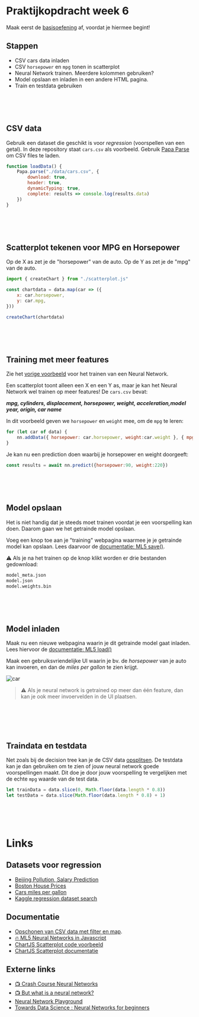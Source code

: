
# Praktijkopdracht week 6

Maak eerst de [basisoefening](./README.md) af, voordat je hiermee begint!

## Stappen

  - CSV cars data inladen
  - CSV `horsepower` en `mpg` tonen in scatterplot
  - Neural Network trainen. Meerdere kolommen gebruiken?
  - Model opslaan en inladen in een andere HTML pagina.
  - Train en testdata gebruiken


<br>
<br>
<br>

## CSV data

Gebruik een dataset die geschikt is voor *regression* (voorspellen van een getal). In deze repository staat `cars.csv` als voorbeeld. Gebruik [Papa Parse](https://www.papaparse.com) om CSV files te laden. 

```javascript
function loadData() {
    Papa.parse("./data/cars.csv", {
        download: true,
        header: true, 
        dynamicTyping: true,
        complete: results => console.log(results.data)
    })
}
```

<br>
<br>
<br>

## Scatterplot tekenen voor MPG en Horsepower

Op de X as zet je de "horsepower" van de auto. Op de Y as zet je de "mpg" van de auto. 

```javascript
import { createChart } from "./scatterplot.js"

const chartdata = data.map(car => ({
    x: car.horsepower,
    y: car.mpg,
}))

createChart(chartdata)
```



<br>
<br>
<br>

## Training met meer features

Zie het [vorige voorbeeld](./README.md) voor het trainen van een Neural Network.

Een scatterplot toont alleen een X en een Y as, maar je kan het Neural Network wel trainen op meer features! De `cars.csv` bevat:

***mpg, cylinders, displacement, horsepower, weight, acceleration,model year, origin, car name***

In dit voorbeeld geven we `horsepower` en `weight` mee, om de `mpg` te leren:

```javascript
for (let car of data) {
    nn.addData({ horsepower: car.horsepower, weight:car.weight }, { mpg: car.mpg })
}
```
Je kan nu een prediction doen waarbij je horsepower en weight doorgeeft:
```javascript
const results = await nn.predict({horsepower:90, weight:220})
```


<br>
<Br>
<br>

## Model opslaan

Het is niet handig dat je steeds moet trainen voordat je een voorspelling kan doen. Daarom gaan we het getrainde model opslaan.

Voeg een knop toe aan je "training" webpagina waarmee je je getrainde model kan opslaan. Lees daarvoor de [documentatie: ML5 save()](https://learn.ml5js.org/#/reference/neural-network?id=save).

⚠️ Als je na het trainen op de knop klikt worden er drie bestanden gedownload:
```bash
model_meta.json
model.json
model.weights.bin
```
<br>
<br>
<br>

## Model inladen

Maak nu een nieuwe webpagina waarin je dit getrainde model gaat inladen. Lees hiervoor de [documentatie: ML5 load()](https://learn.ml5js.org/#/reference/neural-network?id=load)

Maak een gebruiksvriendelijke UI waarin je bv. de *horsepower* van je auto kan invoeren, en dan de *miles per gallon* te zien krijgt.

![car](../images/carpredict.png)

> ⚠️ Als je neural network is getrained op meer dan één feature, dan kan je ook meer invoervelden in de UI plaatsen.

<br>
<br>
<br>
<br>

## Traindata en testdata

Net zoals bij de decision tree kan je de CSV data [opsplitsen](https://github.com/HR-CMGT/PRG08-2020-2021/blob/main/snippets/csv.md). De testdata kan je dan gebruiken om te zien of jouw neural network goede voorspellingen maakt. Dit doe je door jouw voorspelling te vergelijken met de echte `mpg` waarde van de test data.

```javascript
let trainData = data.slice(0, Math.floor(data.length * 0.8))
let testData = data.slice(Math.floor(data.length * 0.8) + 1)
```

<br>
<br>
<br>



# Links

## Datasets voor regression

- [Beijing Pollution, Salary Prediction](https://www.kaggle.com/ahmettezcantekin/beginner-dataset-v2)
- [Boston House Prices](https://www.kaggle.com/vikrishnan/boston-house-prices)
- [Cars miles per gallon](https://www.kaggle.com/uciml/autompg-dataset)
- [Kaggle regression dataset search](https://www.kaggle.com/search?q=tag%3A%22regression%22+in%3Adatasets)


## Documentatie

- [Opschonen van CSV data met filter en map](https://github.com/HR-CMGT/PRG08-2020-2021/blob/main/snippets/csv.md).
- [🔥 ML5 Neural Networks in Javascript](https://learn.ml5js.org/#/reference/neural-network)
- [ChartJS Scatterplot code voorbeeld](https://github.com/HR-CMGT/PRG08-2021-2022/blob/main/snippets/scatterplot.md)
- [ChartJS Scatterplot documentatie](https://www.chartjs.org/docs/latest/charts/scatter.html)

## Externe links

- [📺 Crash Course Neural Networks](https://www.youtube.com/watch?v=JBlm4wnjNMY)
- [📺  But what is a neural network?](https://www.youtube.com/watch?v=aircAruvnKk)
- [Neural Network Playground](https://playground.tensorflow.org/)
- [Towards Data Science : Neural Networks for beginners](https://towardsdatascience.com/a-beginners-guide-to-neural-networks-d5cf7e369a13)
